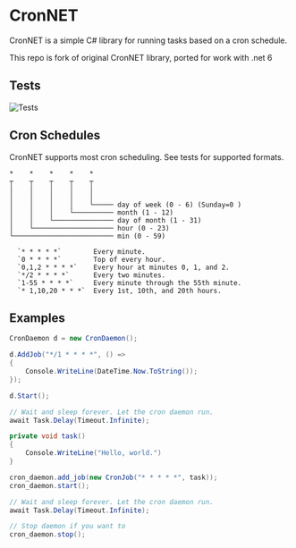 # CronNET

CronNET is a simple C# library for running tasks based on a cron schedule.

This repo is fork of original CronNET library, ported for work with .net 6

## Tests

![Tests](https://github.com/awitwicki/CronNET/actions/workflows/dotnet.yml/badge.svg)

## Cron Schedules

CronNET supports most cron scheduling.  See tests for supported formats.

```
*    *    *    *    *  
┬    ┬    ┬    ┬    ┬
│    │    │    │    │
│    │    │    │    │
│    │    │    │    └───── day of week (0 - 6) (Sunday=0 )
│    │    │    └────────── month (1 - 12)
│    │    └─────────────── day of month (1 - 31)
│    └──────────────────── hour (0 - 23)
└───────────────────────── min (0 - 59)
```

```
  `* * * * *`        Every minute.
  `0 * * * *`        Top of every hour.
  `0,1,2 * * * *`    Every hour at minutes 0, 1, and 2.
  `*/2 * * * *`      Every two minutes.
  `1-55 * * * *`     Every minute through the 55th minute.
  `* 1,10,20 * * *`  Every 1st, 10th, and 20th hours.
```
## Examples

```C#
CronDaemon d = new CronDaemon();

d.AddJob("*/1 * * * *", () => 
{
    Console.WriteLine(DateTime.Now.ToString());
});

d.Start();

// Wait and sleep forever. Let the cron daemon run.
await Task.Delay(Timeout.Infinite);
```

```C#
private void task()
{
    Console.WriteLine("Hello, world.")
}

cron_daemon.add_job(new CronJob("* * * * *", task));
cron_daemon.start();

// Wait and sleep forever. Let the cron daemon run.
await Task.Delay(Timeout.Infinite);

// Stop daemon if you want to
cron_daemon.stop();
```
